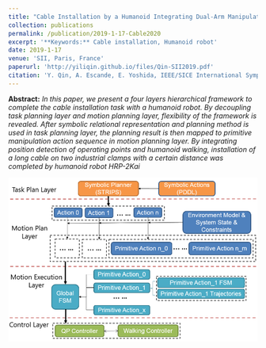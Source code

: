 ```yaml
---
title: "Cable Installation by a Humanoid Integrating Dual-Arm Manipulation and Walking"
collection: publications
permalink: /publication/2019-1-17-Cable2020
excerpt: '**Keywords:** Cable installation, Humanoid robot'
date: 2019-1-17
venue: 'SII, Paris, France'
paperurl: 'http://yiliqin.github.io/files/Qin-SII2019.pdf'
citation: 'Y. Qin, A. Escande, E. Yoshida, IEEE/SICE International Symposium on System Integration, 2019'
---
```

**Abstract:** <i>In this paper, we present a four layers hierarchical framework to complete the cable installation task with a humanoid robot. By decoupling task planning layer and motion planning layer, flexibility of the framework is revealed. After symbolic relational representation and planning method is used in task planning layer, the planning result is then mapped to primitive manipulation action sequence in motion planning layer. By integrating position detection of operating points and humanoid walking, installation of a long cable on two industrial clamps with a certain distance was completed by humanoid robot HRP-2Kai</i>

![image_sii](/images/img_sii2019.png)
